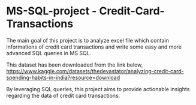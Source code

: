 # MS-SQL-project - Credit-Card-Transactions

The main goal of this project is to analyze excel file which contain informations of credit card transactions and write some easy and more advanced SQL queries in MS SQL. 

This dataset has been downloaded from the link below, https://www.kaggle.com/datasets/thedevastator/analyzing-credit-card-spending-habits-in-india?resource=download

By leveraging SQL queries, this project aims to provide actionable insights regarding the data of credit card transactions.

